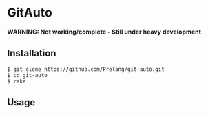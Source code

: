 # GitAuto

**WARNING: Not working/complete - Still under heavy development**

## Installation

```Shell
$ git clone https://github.com/Prelang/git-auto.git
$ cd git-auto
$ rake
```

## Usage



